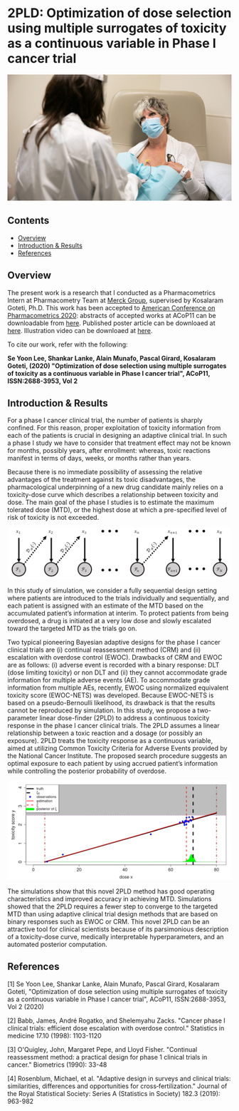 # 2PLD: Optimization of dose selection using multiple surrogates of toxicity as a continuous variable in Phase I cancer trial

![](Images/Patients.png)

## Contents
* [Overview](#Overview)
* [Introduction & Results](#introduction--results)
* [References](#References)

## Overview

The present work is a research that I conducted as a Pharmacometrics Intern at Pharmacometry Team at [Merck Group](https://www.emdgroup.com/en), supervised by Kosalaram Goteti, Ph.D. This work has been accepted to [American Conference on Pharmacometrics 2020](https://www.go-acop.org/): abstracts of accepted works at ACoP11 can be downloadable from [here](https://github.com/yain22/2PLD/blob/main/Poster/ACoP_Poster%20Abstracts_v4.pdf). Published poster article can be downloaed at [here](https://github.com/yain22/2PLD/blob/main/Poster/ACOP_Se_Yoon_Lee_PhD.pdf). Illustration video can be downloaed at [here](https://github.com/yain22/2PLD/blob/main/Video/ACOP_Video_Se_Yoon_Lee_PhD.mp4). 

To cite our work, refer with the following:

**Se Yoon Lee, Shankar Lanke, Alain Munafo, Pascal Girard, Kosalaram Goteti, (2020) "Optimization of dose selection using multiple surrogates of toxicity as a continuous variable in Phase I cancer trial", ACoP11, ISSN:2688-3953, Vol 2**

## Introduction & Results

For a phase I cancer clinical trial, the number of patients is sharply confined. For this reason, proper exploitation of toxicity information from each of the patients is crucial in designing an adaptive clinical trial. In such a phase I study we have to consider that treatment effect may not be known for months, possibly years, after enrollment: whereas, toxic reactions manifest in terms of days, weeks, or months rather than years. 

Because there is no immediate possibility of assessing the relative advantages of the treatment against its toxic disadvantages, the pharmacological underpinning of a new drug candidate mainly relies on a toxicity-dose curve which describes a relationship between toxicity and dose. The main goal of the phase I studies is to estimate the maximum tolerated dose (MTD), or the highest dose at which a pre-specified level of risk of toxicity is not exceeded.

![](Images/Dose_search_procedure.png)

In this study of simulation, we consider a fully sequential design setting where patients are introduced to the trials individually and sequentially, and each patient is assigned with an estimate of the MTD based on the accumulated patient’s information at interim. To protect patients from being overdosed, a drug is initiated at a very low dose and slowly escalated toward the targeted MTD as the trials go on. 

Two typical pioneering Bayesian adaptive designs for the phase I cancer clinical trials are (i) continual reassessment method (CRM) and (ii) escalation with overdose control (EWOC). Drawbacks of CRM and EWOC are as follows: (i) adverse event is recorded with a binary response: DLT (dose limiting toxicity) or non DLT and (ii) they cannot accommodate grade information for multiple adverse events (AE). To accommodate grade information from multiple AEs, recently, EWOC using normalized equivalent toxicity score (EWOC-NETS) was developed. Because EWOC-NETS is based on a pseudo-Bernoulli likelihood, its drawback is that the results cannot be reproduced by simulation. In this study, we propose a two- parameter linear dose-finder (2PLD) to address a continuous toxicity response in the phase I cancer clinical trials. The 2PLD assumes a linear relationship between a toxic reaction and a dosage (or possibly an exposure). 2PLD treats the toxicity response as a continuous variable, aimed at utilizing Common Toxicity Criteria for Adverse Events provided by the National Cancer Institute. The proposed search procedure suggests an optimal exposure to each patient by using accrued patient’s information while controlling the posterior probability of overdose.

![](Images/A_result.png)

The simulations show that this novel 2PLD method has good operating characteristics and improved accuracy in achieving MTD. Simulations showed that the 2PLD requires a fewer step to converge to the targeted MTD than using adaptive clinical trial design methods that are based on binary responses such as EWOC or CRM. This novel 2PLD can be an attractive tool for clinical scientists because of its parsimonious description of a toxicity-dose curve, medically interpretable hyperparameters, and an automated posterior computation.

## References

[1] Se Yoon Lee, Shankar Lanke, Alain Munafo, Pascal Girard, Kosalaram Goteti, "Optimization of dose selection using multiple surrogates of toxicity as a continuous variable in Phase I cancer trial", ACoP11, ISSN:2688-3953, Vol 2 (2020)

[2] Babb, James, André Rogatko, and Shelemyahu Zacks. "Cancer phase I clinical trials: efficient dose escalation with overdose control." Statistics in medicine 17.10 (1998): 1103-1120

[3] O'Quigley, John, Margaret Pepe, and Lloyd Fisher. "Continual reassessment method: a practical design for phase 1 clinical trials in cancer." Biometrics (1990): 33-48 

[4] Rosenblum, Michael, et al. "Adaptive design in surveys and clinical trials: similarities, differences and opportunities for cross‐fertilization." Journal of the Royal Statistical Society: Series A (Statistics in Society) 182.3 (2019): 963-982
